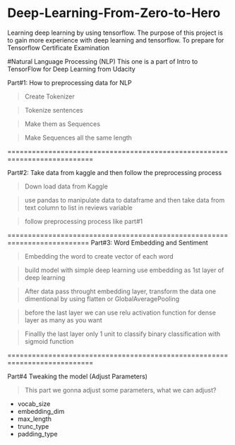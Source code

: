 # Deep-Learning-From-Zero-to-Hero
Learning deep learning by using tensorflow. The purpose of this project is to gain more experience with deep learning and tensorflow. To prepare for Tensorflow Certificate Examination

#Natural Language Processing (NLP)
This one is a part of Intro to TensorFlow for Deep Learning from Udacity

Part#1: How to preprocessing data for NLP

>Create Tokenizer

>Tokenize sentences

>Make them as Sequences

>Make Sequences all the same length

===========================================================================

Part#2: Take data from kaggle and then follow the preprocessing process 

>Down load data from Kaggle

>use pandas to manipulate data to dataframe and then take data from text column to list in reviews variable

>follow preprocessing process like part#1

==========================================================================
Part#3: Word Embedding and Sentiment 

>Embedding the word to create vector of each word 

>build model with simple deep learning use embedding as 1st layer of deep learning

>After data pass throught embedding layer, transform the data one dimentional by using flatten or GlobalAveragePooling

>before the last layer we can use relu activation function for dense layer as many as you want

>Finallly the last layer only 1 unit to classify binary  classification with sigmoid function

===========================================================================

Part#4 Tweaking the model (Adjust Parameters)

>This part we gonna adjust some parameters, what we can adjust?

  - vocab_size 
  - embedding_dim 
  - max_length 
  - trunc_type
  - padding_type
  
